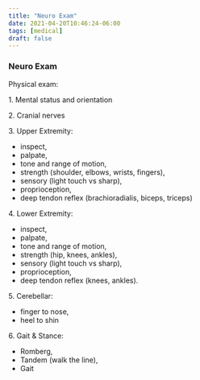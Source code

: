 ```yaml
---
title: "Neuro Exam"
date: 2021-04-20T10:46:24-06:00
tags: [medical]
draft: false
---
```


### Neuro Exam

Physical exam:

1. Mental status and orientation

2. Cranial nerves

3. Upper Extremity: 
  * inspect, 
  * palpate, 
  * tone and range of motion, 
  * strength (shoulder, elbows, wrists, fingers), 
  * sensory (light touch vs sharp), 
  * proprioception, 
  * deep tendon reflex (brachioradialis, biceps, triceps)

4. Lower Extremity: 
  * inspect, 
  * palpate, 
  * tone and range of motion, 
  * strength (hip, knees, ankles), 
  * sensory (light touch vs sharp), 
  * proprioception, 
  * deep tendon reflex (knees, ankles).

5. Cerebellar: 
  * finger to nose, 
  * heel to shin

6. Gait & Stance: 
  * Romberg, 
  * Tandem (walk the line),
  * Gait

